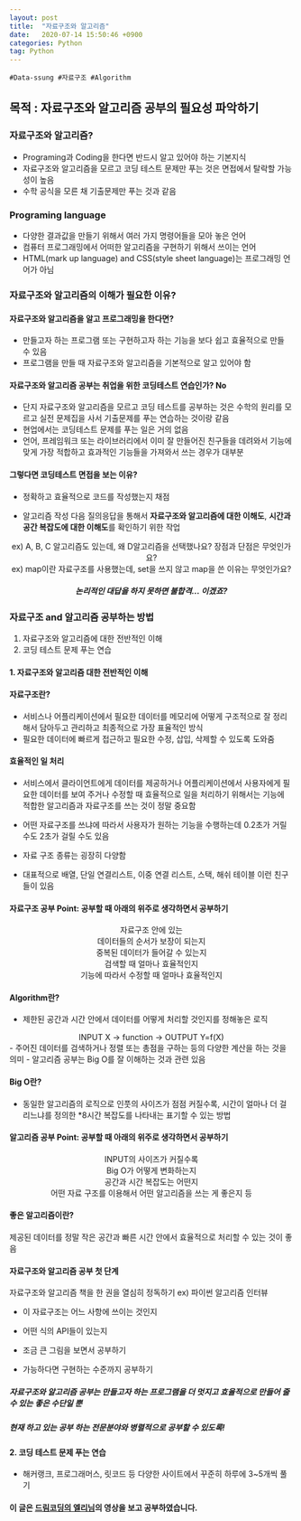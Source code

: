 ```yaml
---
layout: post
title:  "자료구조와 알고리즘"
date:   2020-07-14 15:50:46 +0900
categories: Python
tag: Python
---
```


`#Data-ssung #자료구조 #Algorithm`

목적 : 자료구조와 알고리즘 공부의 필요성 파악하기
---

### 자료구조와 알고리즘?
- Programing과 Coding을 한다면 반드시 알고 있어야 하는 기본지식
- 자료구조와 알고리즘을 모르고 코딩 테스트 문제만 푸는 것은 면접에서 탈락할 가능성이 높음
- 수학 공식을 모른 채 기출문제만 푸는 것과 같음 

### Programing language
- 다양한 결과값을 만들기 위해서 여러 가지 명령어들을 모아 놓은 언어
- 컴퓨터 프로그래밍에서 어떠한 알고리즘을 구현하기 위해서 쓰이는 언어
- HTML(mark up language) and CSS(style sheet language)는 프로그래밍 언어가 아님


### 자료구조와 알고리즘의 이해가 필요한 이유?

#### 자료구조와 알고리즘을 알고 프로그래밍을 한다면?

- 만들고자 하는 프로그램 또는 구현하고자 하는 기능을 보다 쉽고 효율적으로 만들 수 있음
- 프로그램을 만들 때 자료구조와 알고리즘을 기본적으로 알고 있어야 함

#### 자료구조와 알고리즘 공부는 취업을 위한 코딩테스트 연습인가? No

- 단지 자료구조와 알고리즘을 모르고 코딩 테스트를 공부하는 것은 수학의 원리를 모르고 실전 문제집을 사서 기출문제를 푸는 연습하는 것이랑 같음
- 현업에서는 코딩테스트 문제를 푸는 일은 거의 없음
- 언어, 프레임워크 또는 라이브러리에서 이미 잘 만들어진 친구들을 데려와서 기능에 맞게 가장 적합하고 효과적인 기능들을 가져와서 쓰는 경우가 대부분

#### 그렇다면 코딩테스트 면접을 보는 이유?

- 정확하고 효율적으로 코드를 작성했는지 채점

- 알고리즘 작성 다음 질의응답을 통해서 **자료구조와 알고리즘에 대한 이해도**, **시간과 공간 복잡도에 대한 이해도**를 확인하기 위한 작업

<center>ex) A, B, C 알고리즘도 있는데, 왜 D알고리즘을 선택했나요? 장점과 단점은 무엇인가요?</center>
<center>ex) map이란 자료구조를 사용했는데, set을 쓰지 않고 map을 쓴 이유는 무엇인가요? </center>


##### <center>논리적인 대답을 하지 못하면 불합격... 이겠죠?</center>

### 자료구조 and 알고리즘 공부하는 방법 

1. 자료구조와 알고리즘에 대한 전반적인 이해
2. 코딩 테스트 문제 푸는 연습

#### 1. 자료구조와 알고리즘 대한 전반적인 이해
#### 자료구조란?
- 서비스나 어플리케이션에서 필요한 데이터를 메모리에 어떻게 구조적으로 잘 정리해서 담아두고 관리하고 최종적으로 가장 표율적인 방식
- 필요한 데이터에 빠르게 접근하고 필요한 수정, 삽입, 삭제할 수 있도록 도와줌

#### 효율적인 일 처리

- 서비스에서 클라이언트에게 데이터를 제공하거나 어플리케이션에서 사용자에게 필요한 데이터를 보여 주거나 수정할 때 효율적으로 일을 처리하기 위해서는 기능에 적합한 알고리즘과 자료구조를 쓰는 것이 정말 중요함

- 어떤 자료구조를 쓰냐에 따라서 사용자가 원하는 기능을 수행하는데 0.2초가 거릴 수도 2초가 걸릴 수도 있음

- 자료 구조 종류는 굉장히 다양함

- 대표적으로 배열, 단일 연결리스트, 이중 연결 리스트, 스택, 해쉬 테이블 이런 친구들이 있음

#### 자료구조 공부 Point: 공부할 때 아래의 위주로 생각하면서 공부하기 
<center>자료구조 안에 있는 </center>
<center>데이터들의 순서가 보장이 되는지 </center>
<center>중복된 데이터가 들어갈 수 있는지 </center>
<center>검색할 때 얼마나 효율적인지 </center>
<center>기능에 따라서 수정할 때 얼마나 효율적인지 </center>

#### Algorithm란?
- 제한된 공간과 시간 안에서 데이터를 어떻게 처리할 것인지를 정해놓은 로직
<center>INPUT X -> function -> OUTPUT Y=f(X) </center>
- 주어진 데이터를 검색하거나 정렬 또는 총점을 구하는 등의 다양한 계산을 하는 것을 의미
- 알고리즘 공부는 Big O를 잘 이해하는 것과 관련 있음

#### Big O란?
- 동일한 알고리즘의 로직으로 인풋의 사이즈가 점점 커질수록, 시간이 얼마나 더 걸리느냐를 정의한 *8시간 복잡도를 나타내는 표기할 수 있는 방법 

#### 알고리즘 공부 Point: 공부할 때 아래의 위주로 생각하면서 공부하기 
<center>INPUT의 사이즈가 커질수록 </center>
<center>Big O가 어떻게 변화하는지 </center>
<center>공간과 시간 복잡도는 어떤지 </center>
<center>어떤 자료 구조를 이용해서 어떤 알고리즘을 쓰는 게 좋은지 등 </center>

#### 좋은 알고리즘이란?
제공된 데이터를 정말 작은 공간과 빠른 시간 안에서 효율적으로 처리할 수 있는 것이 좋음

#### 자료구조와 알고리즘 공부 첫 단계
자료구조와 알고리즘 책을 한 권을 열심히 정독하기
ex) 파이썬 알고리즘 인터뷰

- 이 자료구조는 어느 사항에 쓰이는 것인지

- 어떤 식의 API들이 있는지

- 조금 큰 그림을 보면서 공부하기

- 가능하다면 구현하는 수준까지 공부하기

##### 자료구조와 알고리즘 공부는 만들고자 하는 프로그램을 더 멋지고 효율적으로 만들어 줄 수 있는 좋은 수단일 뿐 

##### 현재 하고 있는 공부 하는 전문분야와 병렬적으로 공부할 수 있도록!


#### 2. 코딩 테스트 문제 푸는 연습

- 해커랭크, 프로그래머스, 릿코드 등 다양한 사이트에서 꾸준히 하루에 3~5개씩 풀기

#### 이 글은  [드림코딩의 엘리님][H]의 영상을 보고 공부하였습니다.

[H]: https://www.youtube.com/watch?v=okHGRlgR8ps